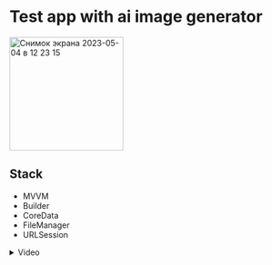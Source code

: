 # Test app with ai image generator

<img width="200" alt="Снимок экрана 2023-05-04 в 12 23 15" src="https://user-images.githubusercontent.com/83513326/236163992-616a3372-da3b-4fdb-a0e4-cf2070b61673.png"> 

## Stack
* MVVM
* Builder
* CoreData
* FileManager
* URLSession
<details>
<summary>Video</summary>
  
  https://user-images.githubusercontent.com/83513326/236166295-1cedc650-26d9-4060-a6c1-4b88f378e6a3.mp4
  
</details>

